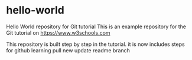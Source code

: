 # hello-world
Hello World repository for Git tutorial
This is an example repository for the Git tutorial on https://www.w3schools.com

This repository is built step by step in the tutorial.
it is now includes steps for github
learning pull 
new update readme branch
<added new branch>
<updated readme>
